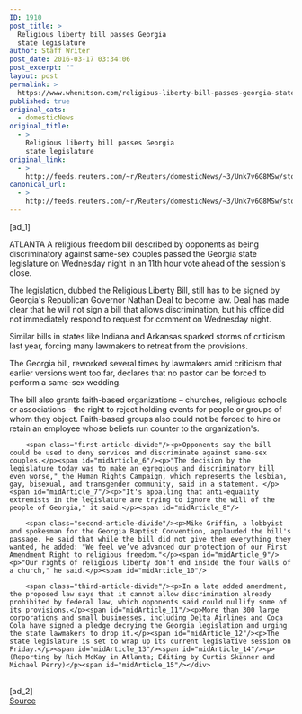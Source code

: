 ```yaml
---
ID: 1910
post_title: >
  Religious liberty bill passes Georgia
  state legislature
author: Staff Writer
post_date: 2016-03-17 03:34:06
post_excerpt: ""
layout: post
permalink: >
  https://www.whenitson.com/religious-liberty-bill-passes-georgia-state-legislature/
published: true
original_cats:
  - domesticNews
original_title:
  - >
    Religious liberty bill passes Georgia
    state legislature
original_link:
  - >
    http://feeds.reuters.com/~r/Reuters/domesticNews/~3/Unk7v6G8MSw/story01.htm
canonical_url:
  - >
    http://feeds.reuters.com/~r/Reuters/domesticNews/~3/Unk7v6G8MSw/story01.htm
---
```

 [ad_1]
<br><div id="articleText">
<span id="midArticle_start"/>

<span id="midArticle_0"/><span class="focusParagraph" readability="4"><p><span class="articleLocation">ATLANTA</span> A religious freedom bill described by opponents as being discriminatory against same-sex couples passed the Georgia state legislature on Wednesday night in an 11th hour vote ahead of the session's close. </p></span><span id="midArticle_1"/><p>The legislation, dubbed the Religious Liberty Bill, still has to be signed by Georgia's Republican Governor Nathan Deal to become law. Deal has made clear that he will not sign a bill that allows discrimination, but his office did not immediately respond to request for comment on Wednesday night.</p><span id="midArticle_2"/><p>Similar bills in states like Indiana and Arkansas sparked storms of criticism last year, forcing many lawmakers to retreat from the provisions.</p><span id="midArticle_3"/><p>The Georgia bill, reworked several times by lawmakers amid criticism that earlier versions went too far, declares that no pastor can be forced to perform a same-sex wedding. </p><span id="midArticle_4"/><p>The bill also grants faith-based organizations – churches, religious schools or associations - the right to reject holding events for people or groups of whom they object. Faith-based groups also could not be forced to hire or retain an employee whose beliefs run counter to the organization's.</p><span id="midArticle_5"/>
        
        <span class="first-article-divide"/><p>Opponents say the bill could be used to deny services and discriminate against same-sex couples.</p><span id="midArticle_6"/><p>"The decision by the legislature today was to make an egregious and discriminatory bill even worse," the Human Rights Campaign, which represents the lesbian, gay, bisexual, and transgender community, said in a statement. </p><span id="midArticle_7"/><p>"It's appalling that anti-equality extremists in the legislature are trying to ignore the will of the people of Georgia," it said.</p><span id="midArticle_8"/>
        
        <span class="second-article-divide"/><p>Mike Griffin, a lobbyist and spokesman for the Georgia Baptist Convention, applauded the bill's passage. He said that while the bill did not give them everything they wanted, he added: "We feel we’ve advanced our protection of our First Amendment Right to religious freedom."</p><span id="midArticle_9"/><p>"Our rights of religious liberty don't end inside the four walls of a church," he said.</p><span id="midArticle_10"/>
        
        <span class="third-article-divide"/><p>In a late added amendment, the proposed law says that it cannot allow discrimination already prohibited by federal law, which opponents said could nullify some of its provisions.</p><span id="midArticle_11"/><p>More than 300 large corporations and small businesses, including Delta Airlines and Coca Cola have signed a pledge decrying the Georgia legislation and urging the state lawmakers to drop it.</p><span id="midArticle_12"/><p>The state legislature is set to wrap up its current legislative session on Friday.</p><span id="midArticle_13"/><span id="midArticle_14"/><p> (Reporting by Rich McKay in Atlanta; Editing by Curtis Skinner and Michael Perry)</p><span id="midArticle_15"/></div>
<br>[ad_2]
<br><a href="http://feeds.reuters.com/~r/Reuters/domesticNews/~3/Unk7v6G8MSw/story01.htm">Source </a>